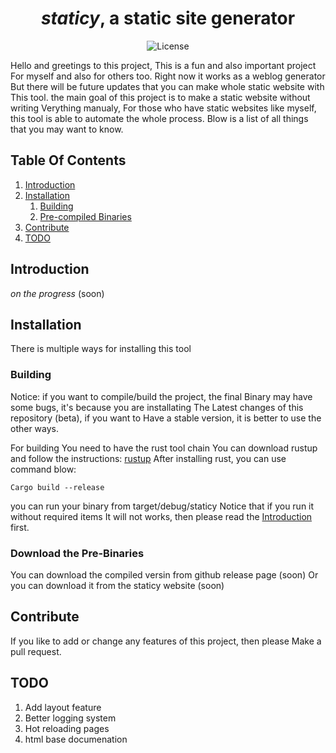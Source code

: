 <h1 align="center"><i>staticy</i>, a static site generator </br>
</h1>

<p align="center">
  <img src="https://img.shields.io/badge/License-MIT-blue.svg" alt="License" />
</p>

Hello and greetings to this project, This is a fun and also important project
For myself and also for others too. Right now it works as a weblog generator
But there will be future updates that you can make whole static website with
This tool. the main goal of this project is to make a static website without writing 
Verything manualy, For those who have static websites like myself, this tool
is able to automate the whole process. Blow is a list of all things that you
may want to know.


## Table Of Contents
1. [Introduction](#introduction)
3. [Installation](#installation)
   1. [Building](#building)
   2. [Pre-compiled Binaries](#download-the-pre-binaries)
5. [Contribute](#contribute)
6. [TODO](#todo)

## Introduction
_on the progress_ (soon)

## Installation
There is multiple ways for installing this tool

### Building
Notice: if you want to compile/build the project, the final
Binary may have some bugs, it's because you are installating
The Latest changes of this repository (beta), if you want to
Have a stable version, it is better to use the other ways.

For building You need to have the rust tool chain
You can download rustup and follow the instructions: [rustup](https://rustup.rs)
After installing rust, you can use command blow:
```
Cargo build --release
```
you can run your binary from target/debug/staticy
Notice that if you run it without required items
It will not works, then please read the [Introduction](#introductio) first.

### Download the Pre-Binaries
You can download the compiled versin from github release page (soon)
Or you can download it from the staticy website (soon)

## Contribute
If you like to add or change any features of this project, then please
Make a pull request.

## TODO
1. Add layout feature
2. Better logging system
3. Hot reloading pages
4. html base documenation
